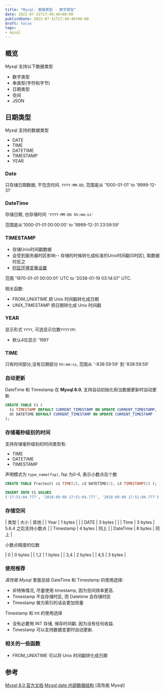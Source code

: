 ```yaml
---
title: "Mysql- 数据类型 - 数字类型"
date: 2022-07-31T17:49:46+08:00
publishDate: 2022-07-31T17:49:46+08:00
draft: false
tags:
- mysql
---
```


## 概览

Mysql 支持以下数据类型

- 数字类型
- 串类型(字符和字节)
- 日期类型
- 空间
- JSON

## 日期类型

Mysql 支持的数据类型

- DATE
- TIME
- DATETIME
- TIMESTAMP
- YEAR

### Date

只存储日期数据, 不包含时间. `YYYY-MM-DD`, 范围是从 '1000-01-01' to '9999-12-31'


### DateTime

存储日期, 也存储时间 `'YYYY-MM-DD hh:mm:ss'`

范围是从'1000-01-01 00:00:00' to '9999-12-31 23:59:59'

### TIMESTAMP	

- 存储Unix时间戳数据
- 会受到服务器时区影响-- 存储的时候转化成标准的Unix时间戳(0时区), 取数据时反之
- [时区环境变量设置](https://dev.mysql.com/doc/refman/8.0/en/server-system-variables.html#sysvar_time_zone)

范围 '1970-01-01 00:00:01' UTC to '2038-01-19 03:14:07' UTC.

相关函数: 

- FROM_UNIXTIME 把 Unix 时间戳转化成日期
- UNIX_TIMESTAMP 把日期转化成 Unix 时间戳

### YEAR

显示形式 `YYYY`, 可选显示位数`YYYY(M)`

- 默认4位显示 '1991'

### TIME

只有时间部分,没有日期部分 `hh:mm:ss`, 范围从 '-838:59:59' 到 '838:59:59'

### 自动更新

DateTime 和 Timestamp 在 **Mysql 8.0**, 支持自动初始化和当数据更新时自动更新.

``` sql
CREATE TABLE t1 (
  ts TIMESTAMP DEFAULT CURRENT_TIMESTAMP ON UPDATE CURRENT_TIMESTAMP,
  dt DATETIME DEFAULT CURRENT_TIMESTAMP ON UPDATE CURRENT_TIMESTAMP
);
```

### 存储毫秒级别的时间

支持存储毫秒级别的时间类型有:

- TIME
- DATETIME
- TIMESTAMP

声明模式为 `type_name(fsp)`, fsp 为0-6, 表示小数点后个数

``` sql
CREATE TABLE fractest( c1 TIME(2), c2 DATETIME(2), c3 TIMESTAMP(2) );

INSERT INTO t1 VALUES
('17:51:04.777', '2018-09-08 17:51:04.777', '2018-09-08 17:51:04.777');
```

### 存储空间

| 类型      | 大小    | 其他                 |
| Year      | 1 bytes |                      |
| DATE      | 3 bytes |                      |
| Time      | 3 bytes | 5.6.4 之后支持小数点 |
| Timestamp | 4 bytes | 同上                 |
| DateTime  | 8 bytes | 同上                 |

小数点精度的位数 

| 0    | 0 bytes |
| 1,2  | 1 bytes |
| 3,4  | 2 bytes |
| 4,5  | 3 bytes |

### 使用推荐

*高性能 Mysql* 里面总结 DateTime 和 Timestamp 的使用选择:

- 非特殊情况, 尽量使用 timestamp, 因为空间效率更高.
- Timestamp 不会存储时区, 而 Datetime 会存储时区
- Timestamp 做为索引的话会更加轻量

Timestamp 和 Int 的使用选择

- 没有必要用 INT 存储, 保存时间戳. 因为没有任何收益.
- Timestamp 可以支持数据变更时自动更新.

### 相关的一些函数

- FROM_UNIXTIME 可以将 Unix 时间戳转化成日期

## 参考
[Mysql 8.0 官方文档](https://dev.mysql.com/doc/refman/8.0/en/)
[Mysql date 内部数据结构](https://dev.mysql.com/doc/internals/en/date-and-time-data-type-representation.html) 
[高性能 Mysql]
